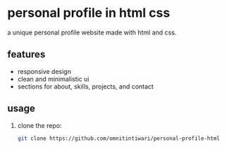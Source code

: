# personal profile in html css 
a unique personal profile website made with html and css.  

## features  
- responsive design  
- clean and minimalistic ui  
- sections for about, skills, projects, and contact  

## usage  
1. clone the repo:  
   ```bash
   git clone https://github.com/omnitintiwari/personal-profile-html

